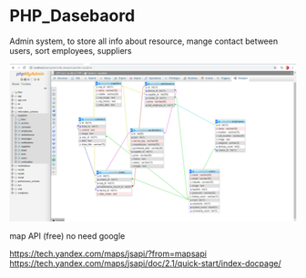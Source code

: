# PHP_Dasebaord
Admin system, to store all info about resource, mange contact between users, sort employees, suppliers 

<img src="shceme1.PNG">

map API (free) no need google

https://tech.yandex.com/maps/jsapi/?from=mapsapi
https://tech.yandex.com/maps/jsapi/doc/2.1/quick-start/index-docpage/
